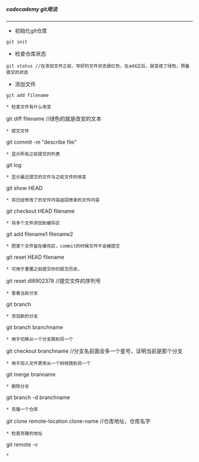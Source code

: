 ##### codecademy git用法

------
* 初始化git仓库
```
git init
```
* 检查仓库状态
```
git status //在添加文件之前，写好的文件状态是红色，在add之后，就变成了绿色，预备提交的状态
```
* 添加文件
```
git add filename
``
* 检查文件有什么改变
```
git diff filename //绿色的就是改变的文本
```
* 提交文件
```
git commit -m "describe file"
```
* 显示所有之前提交的列表
```
git log
```
* 显示最近提交的文件与之前文件的改变
```
git show HEAD
```
* 将已经修改了的文件内容返回原来的文件内容
```
git checkout HEAD filename
```
* 将多个文件添加到缓存区
```
git add filename1 filename2
```
* 把某个文件留在缓存区，commit的时候文件不会被提交
```
git reset HEAD filename
```
* 可用于重置之前提交你的提交历史。
```
git reset dl8902378  //提交文件的序列号
```
* 查看当前分支
```
git branch
```
* 添加新的分支
```
git branch branchname
```
* 用于切换从一个分支跳到另一个
```
git checkout branchname //分支名前面会多一个星号，证明当前是那个分支
```
* 用于加入文件更改从一个树枝跳到另一个
```
git merge branname
```
* 删除分支
```
git branch -d branchname
```
* 克隆一个仓库
```
git clone remote-location clone-name //仓库地址，仓库名字
```
* 检查克隆的地址
```
git remote -v
```
* 
